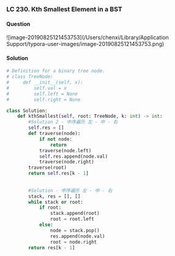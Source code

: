 ### LC 230. Kth Smallest Element in a BST

#### Question

![image-20190825121453753](/Users/chenxi/Library/Application Support/typora-user-images/image-20190825121453753.png)



#### Solution

```python
# Definition for a binary tree node.
# class TreeNode:
#     def __init__(self, x):
#         self.val = x
#         self.left = None
#         self.right = None

class Solution:
    def kthSmallest(self, root: TreeNode, k: int) -> int:
        #Solution 2 - 中序遍历 左 - 中 - 右 
        self.res = []
        def traverse(node):
            if not node:
                return
            traverse(node.left)
            self.res.append(node.val)
            traverse(node.right)
        traverse(root)
        return self.res[k - 1]
        
        
        #Solution - 中序遍历 左 - 中 - 右 
        stack, res = [], []
        while stack or root:
            if root:
                stack.append(root)
                root = root.left
            else:
                node = stack.pop()
                res.append(node.val)
                root = node.right
        return res[k - 1]
```

